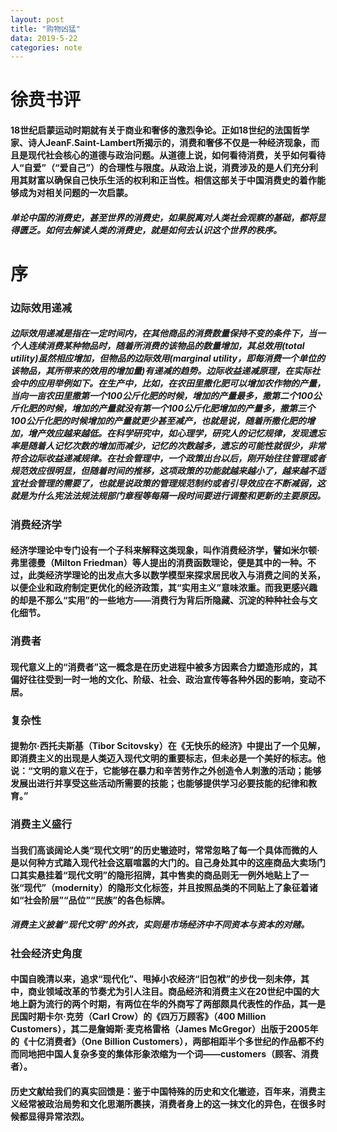 ```yaml
---
layout: post
title: "购物凶猛"
data: 2019-5-22
categories: note
---
```


# 徐贲书评

#### 18世纪启蒙运动时期就有关于商业和奢侈的激烈争论。正如18世纪的法国哲学家、诗人JeanF.Saint-Lambert所揭示的，消费和奢侈不仅是一种经济现象，而且是现代社会核心的道德与政治问题。从道德上说，如何看待消费，关乎如何看待人“自爱”（“爱自己”）的合理性与限度。从政治上说，消费涉及的是人们充分利用其财富以确保自己快乐生活的权利和正当性。相信这部关于中国消费史的着作能够成为对相关问题的一次启蒙。

##### 单论中国的消费史，甚至世界的消费史，如果脱离对人类社会观察的基础，都将显得匮乏。如何去解读人类的消费史，就是如何去认识这个世界的秩序。

# 序

### 边际效用递减

##### 边际效用递减是指在一定时间内，在其他商品的消费数量保持不变的条件下，当一个人连续消费某种物品时，随着所消费的该物品的数量增加，其总效用(total utility)虽然相应增加，但物品的边际效用(marginal utility，即每消费一个单位的该物品，其所带来的效用的增加量)有递减的趋势。边际收益递减原理，在实际社会中的应用举例如下。在生产中，比如，在农田里撒化肥可以增加农作物的产量，当向一亩农田里撒第一个100公斤化肥的时候，增加的产量最多，撒第二个100公斤化肥的时候，增加的产量就没有第一个100公斤化肥增加的产量多，撒第三个100公斤化肥的时候增加的产量就更少甚至减产，也就是说，随着所撒化肥的增加，增产效应越来越低。在科学研究中，如心理学，研究人的记忆规律，发现遗忘率是随着人记忆次数的增加而减少，记忆的次数越多，遗忘的可能性就很少，非常符合边际收益递减规律。在社会管理中，一个政策出台以后，刚开始往往管理或者规范效应很明显，但随着时间的推移，这项政策的功能就越来越小了，越来越不适宜社会管理的需要了，也就是说政策的管理规范制约或者引导效应在不断减弱，这就是为什么宪法法规法规部门章程等每隔一段时间要进行调整和更新的主要原因。

### 消费经济学

#### 经济学理论中专门设有一个子科来解释这类现象，叫作消费经济学，譬如米尔顿·弗里德曼（Milton Friedman）等人提出的消费函数理论，便是其中的一种。不过，此类经济学理论的出发点大多以数学模型来探求居民收入与消费之间的关系，以便企业和政府制定更优化的经济政策，其“实用主义”意味浓重。而我更感兴趣的却是不那么“实用”的一些地方——消费行为背后所隐藏、沉淀的种种社会与文化细节。

### 消费者

#### 现代意义上的“消费者”这一概念是在历史进程中被多方因素合力塑造形成的，其偏好往往受到一时一地的文化、阶级、社会、政治宣传等各种外因的影响，变动不居。

### 复杂性

#### 提勃尔·西托夫斯基（Tibor Scitovsky）在《无快乐的经济》中提出了一个见解，即消费主义的出现是人类迈入现代文明的重要标志，但未必是一个美好的标志。他说：“文明的意义在于，它能够在暴力和辛苦劳作之外创造令人刺激的活动；能够发展出进行并享受这些活动所需要的技能；也能够提供学习必要技能的纪律和教育。”

### 消费主义盛行

#### 当我们高谈阔论人类“现代文明”的历史辙迹时，常常忽略了每一个具体而微的人是以何种方式踏入现代社会这扇喧嚣的大门的。自己身处其中的这座商品大卖场门口其实悬挂着“现代文明”的隐形招牌，其中售卖的商品则无一例外地贴上了一张“现代”（modernity）的隐形文化标签，并且按照品类的不同贴上了象征着诸如“社会阶层”“品位”“民族”的各色标牌。

##### 消费主义披着“现代文明”的外衣，实则是市场经济中不同资本与资本的对赌。

### 社会经济史角度

#### 中国自晚清以来，追求“现代化”、甩掉小农经济“旧包袱”的步伐一刻未停，其中，商业领域改革的节奏尤为引人注目。商品经济和消费主义在20世纪中国的大地上蔚为流行的两个时期，有两位在华的外商写了两部颇具代表性的作品，其一是民国时期卡尔·克劳（Carl Crow）的《四万万顾客》（400 Million Customers），其二是詹姆斯·麦克格雷格（James McGregor）出版于2005年的《十亿消费者》（One Billion Customers），两部相距半个多世纪的作品都不约而同地把中国人复杂多变的集体形象浓缩为一个词——customers（顾客、消费者）。

#### 历史文献给我们的真实回馈是：鉴于中国特殊的历史和文化辙迹，百年来，消费主义经常被政治局势和文化思潮所裹挟，消费者身上的这一抹文化的异色，在很多时候都显得异常浓烈。













